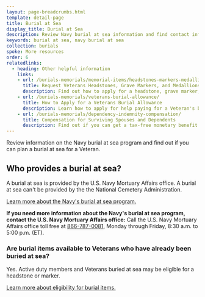 ```yaml
---
layout: page-breadcrumbs.html
template: detail-page
title: Burial at Sea
display_title: Burial at Sea
description: Review Navy burial at sea information and find contact information for the U.S. Navy Mortuary Affairs office. 
keywords: burial at sea, navy burial at sea
collection: burials
spoke: More resources
order: 6
relatedlinks:
  - heading: Other helpful information
    links:
    - url: /burials-memorials/memorial-items/headstones-markers-medallions/
      title: Request Veterans Headstones, Grave Markers, and Medallions
      description: Find out how to apply for a headstone, grave marker, or medallion to honor a Veteran or eligible family member.
    - url: /burials-memorials/veterans-burial-allowance/
      title: How to Apply for a Veterans Burial Allowance
      description: Learn how to apply for help paying for a Veteran's burial and funeral costs.
    - url: /burials-memorials/dependency-indemnity-compensation/
      title: Compensation for Surviving Spouses and Dependents
      description: Find out if you can get a tax-free monetary benefit called Dependency and Indemnity Compensation (DIC).
---
```


<div class="va-introtext">
Review information on the Navy burial at sea program and find out if you can plan a burial at sea for a Veteran.  
</div>

## Who provides a burial at sea?

A burial at sea is provided by the U.S. Navy Mortuary Affairs office. A burial at sea can't be provided by the the National Cemetery Administration. 

[Learn more about the Navy's burial at sea program.](https://www.navy.mil/navydata/questions/burial.html)

**If you need more information about the Navy's burial at sea program, contact the U.S. Navy Mortuary Affairs office:**
Call the U.S. Navy Mortuary Affairs office toll free at <a href="tel:18667870081">866-787-0081</a>, Monday through Friday, 8:30 a.m. to 5:00 p.m. (ET).

### Are burial items available to Veterans who have already been buried at sea?

Yes. Active duty members and Veterans buried at sea may be eligible for a headstone or marker. 

[Learn more about eligibility for burial items.](https://www.va.gov/burials-memorials/memorial-items/headstones-markers-medallions/)

